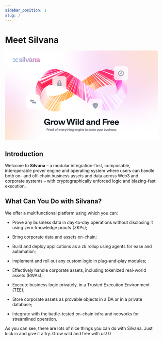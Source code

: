 ```yaml
---
sidebar_position: 1
slug: /
---
```


# Meet Silvana

![Silvana Docs Top](../Documentation/silvana-docs-top.png)

## Introduction

Welcome to **Silvana** – a modular integration-first, composable, interoperable prover engine and operating system where users can handle both on- and off-chain business assets and data across Web3 and corporate systems – with cryptographically enforced logic and blazing-fast execution.

## What Can You Do with Silvana?

We offer a multifunctional platform using which you can:

* Prove any business data in day-to-day operations without disclosing it using zero-knowledge proofs (ZKPs);

* Bring corporate data and assets on-chain;

* Build and deploy applications as a zk rollup using agents for ease and automation;

* Implement and roll out any custom logic in plug-and-play modules;

* Effectively handle corporate assets, including tokenized real-world assets (RWAs);

* Execute business logic privately, in a Trusted Execution Environment (TEE);

* Store corporate assets as provable objects in a DA or in a private database;

* Integrate with the battle-tested on-chain infra and networks for streamlined operation.

As you can see, there are lots of nice things you can do with Silvana. Just kick in and give it a try. Grow wild and free with us! 0